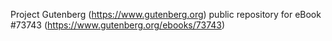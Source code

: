 Project Gutenberg (https://www.gutenberg.org) public repository for eBook #73743 (https://www.gutenberg.org/ebooks/73743)
